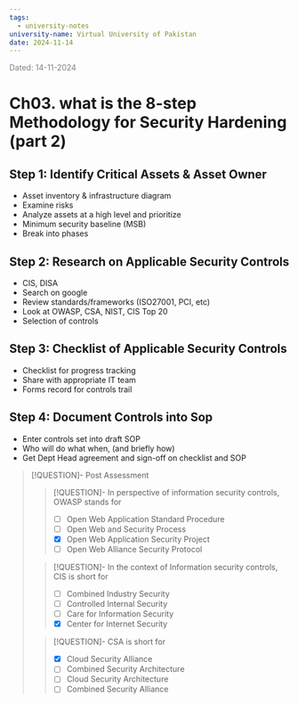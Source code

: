 ```yaml
---
tags:
  - university-notes
university-name: Virtual University of Pakistan
date: 2024-11-14
---
```


<span style="color: gray;">Dated: 14-11-2024</span>

# Ch03. what is the 8-step Methodology for Security Hardening (part 2)

## Step 1: Identify Critical Assets & Asset Owner

- Asset inventory & infrastructure diagram
- Examine risks
- Analyze assets at a high level and prioritize
- Minimum security baseline (MSB)
- Break into phases

## Step 2: Research on Applicable Security Controls

- CIS, DISA
- Search on google
- Review standards/frameworks (ISO27001, PCI, etc)
- Look at OWASP, CSA, NIST, CIS Top 20
- Selection of controls

## Step 3: Checklist of Applicable Security Controls

- Checklist for progress tracking
- Share with appropriate IT team
- Forms record for controls trail

## Step 4: Document Controls into Sop

- Enter controls set into draft SOP
- Who will do what when, (and briefly how)
- Get Dept Head agreement and sign-off on checklist and SOP

> [!QUESTION]- Post Assessment
> 
> > [!QUESTION]- In perspective of information security controls, OWASP stands for  
> > - [ ] Open Web Application Standard Procedure  
> > - [ ] Open Web and Security Process  
> > - [x] Open Web Application Security Project  
> > - [ ] Open Web Alliance Security Protocol
> 
> > [!QUESTION]- In the context of Information security controls, CIS is short for  
> > - [ ] Combined Industry Security  
> > - [ ] Controlled Internal Security  
> > - [ ] Care for Information Security  
> > - [x] Center for Internet Security
> 
> > [!QUESTION]- CSA is short for  
> > - [x] Cloud Security Alliance  
> > - [ ] Combined Security Architecture  
> > - [ ] Cloud Security Architecture  
> > - [ ] Combined Security Alliance

